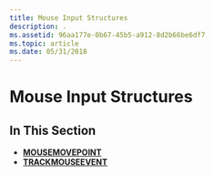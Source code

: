 ```yaml
---
title: Mouse Input Structures
description: .
ms.assetid: 96aa177e-0b67-45b5-a912-8d2b66be6df7
ms.topic: article
ms.date: 05/31/2018
---
```


# Mouse Input Structures

## In This Section

-   [**MOUSEMOVEPOINT**](https://msdn.microsoft.com/en-us/library/ms645603(v=VS.85).aspx)
-   [**TRACKMOUSEEVENT**](https://msdn.microsoft.com/en-us/library/ms645604(v=VS.85).aspx)

 

 





